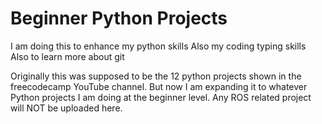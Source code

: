 # Beginner Python Projects
I am doing this to enhance my python skills
Also my coding typing skills
Also to learn more about git

Originally this was supposed to be the 12 python projects shown in the freecodecamp YouTube channel.
But now I am expanding it to whatever Python projects I am doing at the beginner level.
Any ROS related project will NOT be uploaded here.
